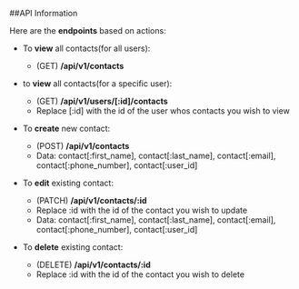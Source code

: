 ##API Information

Here are the __endpoints__ based on actions:

* To __view__ all contacts(for all users):
  * (GET) __/api/v1/contacts__

* to __view__ all contacts(for a specific user):
	* (GET) __/api/v1/users/[:id]/contacts__
	* Replace [:id] with the id of the user whos contacts you wish to view

* To __create__ new contact:
  * (POST) __/api/v1/contacts__ 
  * Data: contact[:first\_name], contact[:last\_name], contact[:email], contact[:phone\_number], contact[:user\_id]

* To __edit__ existing contact:
  * (PATCH) __/api/v1/contacts/:id__
  * Replace :id with the id of the contact you wish to update
  * Data: contact[:first\_name], contact[:last\_name], contact[:email], contact[:phone\_number], contact[:user\_id]
  
  
* To __delete__ existing contact:
  * (DELETE) __/api/v1/contacts/:id__
  * Replace :id with the id of the contact you wish to delete